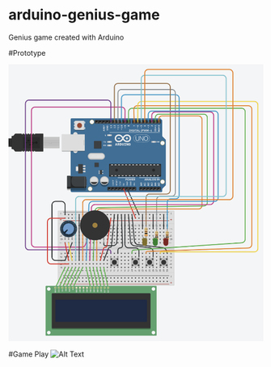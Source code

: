 # arduino-genius-game
Genius game created with Arduino

#Prototype

![Alt Text](Genius-Prototype.png)

#Game Play
![Alt Text](play_genius_game.gif)

